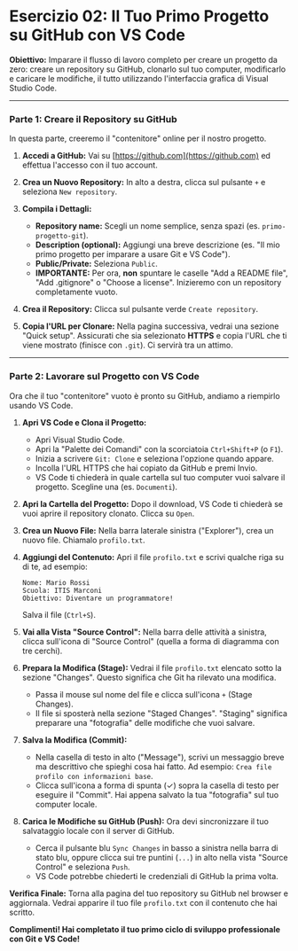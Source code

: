# Esercizio 02: Il Tuo Primo Progetto su GitHub con VS Code

**Obiettivo:**
Imparare il flusso di lavoro completo per creare un progetto da zero: creare un repository su GitHub, clonarlo sul tuo computer, modificarlo e caricare le modifiche, il tutto utilizzando l'interfaccia grafica di Visual Studio Code.

---

### Parte 1: Creare il Repository su GitHub

In questa parte, creeremo il "contenitore" online per il nostro progetto.

1.  **Accedi a GitHub:**
    Vai su [https://github.com](https://github.com) ed effettua l'accesso con il tuo account.

2.  **Crea un Nuovo Repository:**
    In alto a destra, clicca sul pulsante `+` e seleziona `New repository`.

3.  **Compila i Dettagli:**
    *   **Repository name:** Scegli un nome semplice, senza spazi (es. `primo-progetto-git`).
    *   **Description (optional):** Aggiungi una breve descrizione (es. "Il mio primo progetto per imparare a usare Git e VS Code").
    *   **Public/Private:** Seleziona `Public`.
    *   **IMPORTANTE:** Per ora, **non** spuntare le caselle "Add a README file", "Add .gitignore" o "Choose a license". Inizieremo con un repository completamente vuoto.

4.  **Crea il Repository:**
    Clicca sul pulsante verde `Create repository`.

5.  **Copia l'URL per Clonare:**
    Nella pagina successiva, vedrai una sezione "Quick setup". Assicurati che sia selezionato **HTTPS** e copia l'URL che ti viene mostrato (finisce con `.git`). Ci servirà tra un attimo.

---

### Parte 2: Lavorare sul Progetto con VS Code

Ora che il tuo "contenitore" vuoto è pronto su GitHub, andiamo a riempirlo usando VS Code.

1.  **Apri VS Code e Clona il Progetto:**
    *   Apri Visual Studio Code.
    *   Apri la "Palette dei Comandi" con la scorciatoia `Ctrl+Shift+P` (o `F1`).
    *   Inizia a scrivere `Git: Clone` e seleziona l'opzione quando appare.
    *   Incolla l'URL HTTPS che hai copiato da GitHub e premi Invio.
    *   VS Code ti chiederà in quale cartella sul tuo computer vuoi salvare il progetto. Scegline una (es. `Documenti`).

2.  **Apri la Cartella del Progetto:**
    Dopo il download, VS Code ti chiederà se vuoi aprire il repository clonato. Clicca su `Open`.

3.  **Crea un Nuovo File:**
    Nella barra laterale sinistra ("Explorer"), crea un nuovo file. Chiamalo `profilo.txt`.

4.  **Aggiungi del Contenuto:**
    Apri il file `profilo.txt` e scrivi qualche riga su di te, ad esempio:
    ```
    Nome: Mario Rossi
    Scuola: ITIS Marconi
    Obiettivo: Diventare un programmatore!
    ```
    Salva il file (`Ctrl+S`).

5.  **Vai alla Vista "Source Control":**
    Nella barra delle attività a sinistra, clicca sull'icona di "Source Control" (quella a forma di diagramma con tre cerchi).

6.  **Prepara la Modifica (Stage):**
    Vedrai il file `profilo.txt` elencato sotto la sezione "Changes". Questo significa che Git ha rilevato una modifica.
    *   Passa il mouse sul nome del file e clicca sull'icona `+` (Stage Changes).
    *   Il file si sposterà nella sezione "Staged Changes". "Staging" significa preparare una "fotografia" delle modifiche che vuoi salvare.

7.  **Salva la Modifica (Commit):**
    *   Nella casella di testo in alto ("Message"), scrivi un messaggio breve ma descrittivo che spieghi cosa hai fatto. Ad esempio: `Crea file profilo con informazioni base`.
    *   Clicca sull'icona a forma di spunta (✓) sopra la casella di testo per eseguire il "Commit". Hai appena salvato la tua "fotografia" sul tuo computer locale.

8.  **Carica le Modifiche su GitHub (Push):**
    Ora devi sincronizzare il tuo salvataggio locale con il server di GitHub.
    *   Cerca il pulsante blu `Sync Changes` in basso a sinistra nella barra di stato blu, oppure clicca sui tre puntini (`...`) in alto nella vista "Source Control" e seleziona `Push`.
    *   VS Code potrebbe chiederti le credenziali di GitHub la prima volta.

**Verifica Finale:**
Torna alla pagina del tuo repository su GitHub nel browser e aggiornala. Vedrai apparire il tuo file `profilo.txt` con il contenuto che hai scritto.

**Complimenti! Hai completato il tuo primo ciclo di sviluppo professionale con Git e VS Code!**